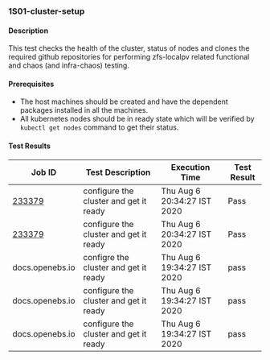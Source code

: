 ### 1S01-cluster-setup

#### Description
 
This test checks the health of the cluster, status of nodes and clones the required github repositories for performing zfs-localpv related functional and chaos (and infra-chaos) testing.

#### Prerequisites

- The host machines should be created and have the dependent packages installed in all the machines.
- All kubernetes nodes should be in ready state which will be verified by `kubectl get nodes` command to get their status.

#### Test Results

| Job ID  |      Test Description         | Execution Time |   Test Result   |
|---------|-------------------------------|----------------|-----------------|
|        <a href="https://gitlab.openebs.ci/openebs/e2e-nativek8s/-/jobs/233379">233379</a>        |  configure the cluster and get it ready           | Thu Aug 6 20:34:27 IST 2020  | Pass |
|     <a href="https://gitlab.openebs.ci/openebs/e2e-nativek8s/-/jobs/233379">233379</a>           |  configure the cluster and get it ready           | Thu Aug 6 20:34:27 IST 2020  | Pass |
|     docs.openebs.io           |  configre the cluster and get it ready           | Thu Aug 6 19:34:27 IST 2020  | pass |
|     docs.openebs.io           |  configure the cluster and get it ready           | Thu Aug 6 19:34:27 IST 2020  | pass |
|     docs.openebs.io           |  configure the cluster and get it ready           | Thu Aug 6 19:34:27 IST 2020  | pass |